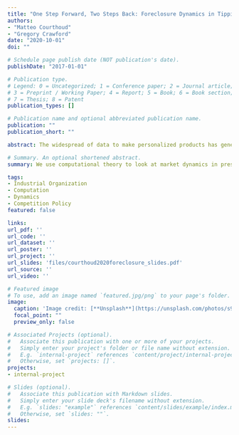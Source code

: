 ```yaml
---
title: "One Step Forward, Two Steps Back: Foreclosure Dynamics in Tipping Markets"
authors:
- "Matteo Courthoud"
- "Gregory Crawford"
date: "2020-10-01"
doi: ""

# Schedule page publish date (NOT publication's date).
publishDate: "2017-01-01"

# Publication type.
# Legend: 0 = Uncategorized; 1 = Conference paper; 2 = Journal article;
# 3 = Preprint / Working Paper; 4 = Report; 5 = Book; 6 = Book section;
# 7 = Thesis; 8 = Patent
publication_types: []

# Publication name and optional abbreviated publication name.
publication: ""
publication_short: ""

abstract: The widespread of data to make personalized products has generated new synergies across markets increasing the degree of market complementarity and the risk of foreclosure. At the same time, data promotes economies of scale that are often argued to be responsible for market tipping. This paper uses modern computational tools to nest the classical foreclosure literature into a broader framework to study market dynamics in data-intense industries. We show how firm bundling could statically bring higher consumer welfare through tougher competition, but dynamics push the market structure towards monopoly. Moreover, this paper analyzes how these dynamics interact with economy-of-scale technologies such as learning-by-doing. We show that while bundling increases firm ability to integrate, learning-by-doing increases firm incentives to integrate. Together they transform "competition in the market" into "competition for the market". 

# Summary. An optional shortened abstract.
summary: We use computational theory to look at market dynamics in presence of complementarities and learning-by-doing. We show the importance of looking at long term dynamics in competition policy. For example, the conventional conclusion that mergers of complements are welfare improving is true in the short run but it can lead to market tipping in the long run.

tags:
- Industrial Organization
- Computation
- Dynamics
- Competition Policy
featured: false

links:
url_pdf: ''
url_code: ''
url_dataset: ''
url_poster: ''
url_project: ''
url_slides: 'files/courthoud2020foreclosure_slides.pdf'
url_source: ''
url_video: ''

# Featured image
# To use, add an image named `featured.jpg/png` to your page's folder. 
image:
  caption: 'Image credit: [**Unsplash**](https://unsplash.com/photos/s9CC2SKySJM)'
  focal_point: ""
  preview_only: false

# Associated Projects (optional).
#   Associate this publication with one or more of your projects.
#   Simply enter your project's folder or file name without extension.
#   E.g. `internal-project` references `content/project/internal-project/index.md`.
#   Otherwise, set `projects: []`.
projects:
- internal-project

# Slides (optional).
#   Associate this publication with Markdown slides.
#   Simply enter your slide deck's filename without extension.
#   E.g. `slides: "example"` references `content/slides/example/index.md`.
#   Otherwise, set `slides: ""`.
slides:
---
```

